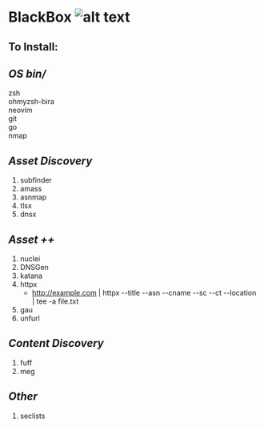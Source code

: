 # **BlackBox** ![alt text](https://emoji.gg/assets/emoji/6084_hackerman.png "Hackerman")
## To Install:

## *OS bin/* 
  zsh  
  ohmyzsh-bira  
  neovim  
  git  
  go  
  nmap  
 
## *Asset Discovery*
 1. subfinder
 2. amass
 3. asnmap
 4. tlsx
 5. dnsx


## *Asset ++*
 1. nuclei
 2. DNSGen
 3. katana
 4. httpx  
    - http://example.com | httpx --title --asn --cname --sc --ct --location | tee -a file.txt
 5. gau
 6. unfurl

## *Content Discovery*
 1. fuff
 2. meg

## *Other*
 1. seclists
